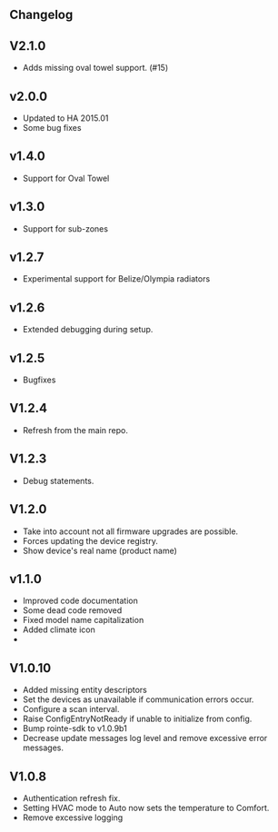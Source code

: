 ## Changelog

## V2.1.0

- Adds missing oval towel support. (#15)

## v2.0.0

- Updated to HA 2015.01
- Some bug fixes

## v1.4.0

- Support for Oval Towel

## v1.3.0

- Support for sub-zones

## v1.2.7

- Experimental support for Belize/Olympia radiators

## v1.2.6

- Extended debugging during setup.

## v1.2.5

- Bugfixes

## V1.2.4

- Refresh from the main repo.

## V1.2.3

- Debug statements.

## V1.2.0

- Take into account not all firmware upgrades are possible.
- Forces updating the device registry.
- Show device's real name (product name)

## v1.1.0

- Improved code documentation
- Some dead code removed
- Fixed model name capitalization
- Added climate icon
-

## V1.0.10

- Added missing entity descriptors
- Set the devices as unavailable if communication errors occur.
- Configure a scan interval.
- Raise ConfigEntryNotReady if unable to initialize from config.
- Bump rointe-sdk to v1.0.9b1
- Decrease update messages log level and remove excessive error messages.

## V1.0.8

- Authentication refresh fix.
- Setting HVAC mode to Auto now sets the temperature to Comfort.
- Remove excessive logging
